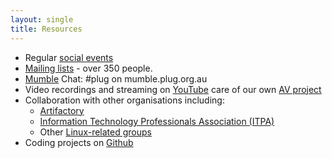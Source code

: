 ```yaml
---
layout: single
title: Resources
---
```


* Regular [social events](/events/_index.md)
* [Mailing lists](mailing-list.md) - over 350 people.
* [Mumble](https://www.mumble.info/) Chat: #plug on mumble.plug.org.au
* Video recordings and streaming on [YouTube](https://www.youtube.com/user/PerthLinuxUsersGroup) care of our own [AV project](mailing-list.md#av)
* Collaboration with other organisations including:
  * [Artifactory](https://artifactory.org.au/)
  * [Information Technology Professionals Association (ITPA)](https://www.meetup.com/SAGE-AU-WA/)
  * Other [Linux-related groups](/about/related-groups.md)
 * Coding projects on [Github](https://github.com/plugorgau)
